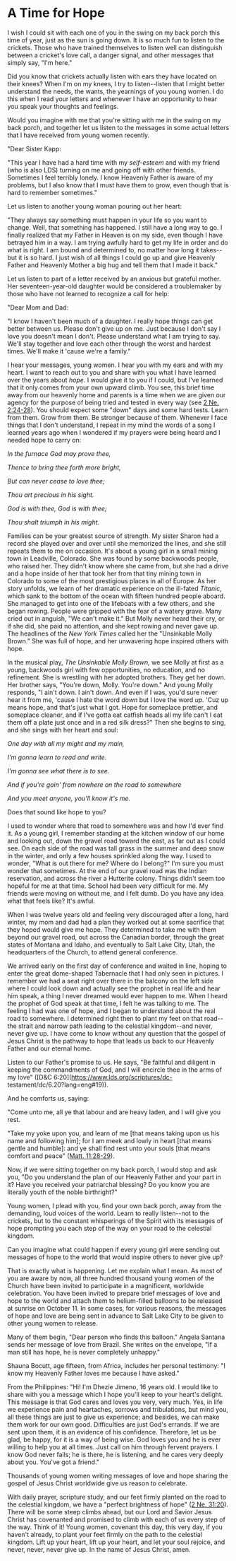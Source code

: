 # A Time for Hope

I wish I could sit with each one of you in the swing on my back porch this
time of year, just as the sun is going down. It is so much fun to listen to
the crickets. Those who have trained themselves to listen well can distinguish
between a cricket's love call, a danger signal, and other messages that simply
say, "I'm here."

Did you know that crickets actually listen with ears they have located on
their knees? When I'm on my knees, I try to listen--listen that I might better
understand the needs, the wants, the yearnings of you young women. I do this
when I read your letters and whenever I have an opportunity to hear you speak
your thoughts and feelings.

Would you imagine with me that you're sitting with me in the swing on my back
porch, and together let us listen to the messages in some actual letters that
I have received from young women recently.

"Dear Sister Kapp:

"This year I have had a hard time with my _self-esteem_ and with my friend
(who is also LDS) turning on me and going off with other friends. Sometimes I
feel terribly lonely. I know Heavenly Father is aware of my problems, but I
also know that I must have them to grow, even though that is hard to remember
sometimes."

Let us listen to another young woman pouring out her heart:

"They always say something must happen in your life so you want to change.
Well, that something has happened. I still have a long way to go. I finally
realized that my Father in Heaven is on my side, even though I have betrayed
him in a way. I am trying awfully hard to get my life in order and do what is
right. I am bound and determined to, no matter how long it takes--but it is so
hard. I just wish of all things I could go up and give Heavenly Father and
Heavenly Mother a big hug and tell them that I made it back."

Let us listen to part of a letter received by an anxious but grateful mother.
Her seventeen-year-old daughter would be considered a troublemaker by those
who have not learned to recognize a call for help:

"Dear Mom and Dad:

"I know I haven't been much of a daughter. I really hope things can get better
between us. Please don't give up on me. Just because I don't say I love you
doesn't mean I don't. Please understand what I am trying to say. We'll stay
together and love each other through the worst and hardest times. We'll make
it 'cause we're a family."

I hear your messages, young women. I hear you with my ears and with my heart.
I want to reach out to you and share with you what I have learned over the
years about _hope._ I would give it to you if I could, but I've learned that
it only comes from your own upward climb. You see, this brief time away from
our heavenly home and parents is a time when we are given our agency for the
purpose of being tried and tested in every way (see [2 Ne.
2:24-28](https://www.lds.org/scriptures/bofm/2-ne/2.24-28?lang=eng#23)). You
should expect some "down" days and some hard tests. Learn from them. Grow from
them. Be stronger because of them. Whenever I face things that I don't
understand, I repeat in my mind the words of a song I learned years ago when I
wondered if my prayers were being heard and I needed hope to carry on:

_In the furnace God may prove thee,_

_Thence to bring thee forth more bright,_

_But can never cease to love thee;_

_Thou art precious in his sight._

_God is with thee, God is with thee;_

_Thou shalt triumph in his might._

Families can be your greatest source of strength. My sister Sharon had a
record she played over and over until she memorized the lines, and she still
repeats them to me on occasion. It's about a young girl in a small mining town
in Leadville, Colorado. She was found by some backwoods people, who raised
her. They didn't know where she came from, but she had a drive and a hope
inside of her that took her from that tiny mining town in Colorado to some of
the most prestigious places in all of Europe. As her story unfolds, we learn
of her dramatic experience on the ill-fated _Titanic,_ which sank to the
bottom of the ocean with fifteen hundred people aboard. She managed to get
into one of the lifeboats with a few others, and she began rowing. People were
gripped with the fear of a watery grave. Many cried out in anguish, "We can't
make it." But Molly never heard their cry, or if she did, she paid no
attention, and she kept rowing and never gave up. The headlines of the _New
York Times_ called her the "Unsinkable Molly Brown." She was full of hope, and
her unwavering hope inspired others with hope.

In the musical play, _The Unsinkable Molly Brown,_ we see Molly at first as a
young, backwoods girl with few opportunities, no education, and no refinement.
She is wrestling with her adopted brothers. They get her down. Her brother
says, "You're down, Molly. You're down." And young Molly responds, "I ain't
down. I ain't down. And even if I was, you'd sure never hear it from me,
'cause I hate the word _down_ but I love the word _up._ 'Cuz up means hope,
and that's just what I got. Hope for someplace prettier, and someplace
cleaner, and if I've gotta eat catfish heads all my life can't I eat them off
a plate just once and in a red silk dress?" Then she begins to sing, and she
sings with her heart and soul:

_One day with all my might and my main,_

_I'm gonna learn to read and write._

_I'm gonna see what there is to see._

_And if you're goin' from nowhere on the road to somewhere_

_And you meet anyone, you'll know it's me._

Does that sound like hope to you?

I used to wonder where that road to somewhere was and how I'd ever find it. As
a young girl, I remember standing at the kitchen window of our home and
looking out, down the gravel road toward the east, as far out as I could see.
On each side of the road was tall grass in the summer and deep snow in the
winter, and only a few houses sprinkled along the way. I used to wonder, "What
is out there for me? Where do I belong?" I'm sure you must wonder that
sometimes. At the end of our gravel road was the Indian reservation, and
across the river a Hutterite colony. Things didn't seem too hopeful for me at
that time. School had been very difficult for me. My friends were moving on
without me, and I felt dumb. Do you have any idea what that feels like? It's
awful.

When I was twelve years old and feeling very discouraged after a long, hard
winter, my mom and dad had a plan they worked out at some sacrifice that they
hoped would give me hope. They determined to take me with them beyond our
gravel road, out across the Canadian border, through the great states of
Montana and Idaho, and eventually to Salt Lake City, Utah, the headquarters of
the Church, to attend general conference.

We arrived early on the first day of conference and waited in line, hoping to
enter the great dome-shaped Tabernacle that I had only seen in pictures. I
remember we had a seat right over there in the balcony on the left side where
I could look down and actually see the prophet in real life and hear him
speak, a thing I never dreamed would ever happen to me. When I heard the
prophet of God speak at that time, I felt he was talking to me. The feeling I
had was one of hope, and I began to understand about the real road to
somewhere. I determined right then to plant my feet on that road--the strait
and narrow path leading to the celestial kingdom--and never, never give up. I
have come to know without any question that the gospel of Jesus Christ is the
pathway to hope that leads us back to our Heavenly Father and our eternal
home.

Listen to our Father's promise to us. He says, "Be faithful and diligent in
keeping the commandments of God, and I will encircle thee in the arms of my
love" ([D&amp;C 6:20](https://www.lds.org/scriptures/dc-
testament/dc/6.20?lang=eng#19)).

And he comforts us, saying:

"Come unto me, all ye that labour and are heavy laden, and I will give you
rest.

"Take my yoke upon you, and learn of me [that means taking upon us his name
and following him]; for I am meek and lowly in heart [that means gentle and
humble]: and ye shall find rest unto your souls [that means comfort and peace"
([Matt.
11:28-29](https://www.lds.org/scriptures/nt/matt/11.28-29?lang=eng#27)).

Now, if we were sitting together on my back porch, I would stop and ask you,
"Do you understand the plan of our Heavenly Father and your part in it? Have
you received your patriarchal blessing? Do you know you are literally youth of
the noble birthright?"

Young women, I plead with you, find your own back porch, away from the
demanding, loud voices of the world. Learn to really listen--not to the
crickets, but to the constant whisperings of the Spirit with its messages of
hope prompting you each step of the way on your road to the celestial kingdom.

Can you imagine what could happen if every young girl were sending out
messages of hope to the world that would inspire others to never give up?

That is exactly what is happening. Let me explain what I mean. As most of you
are aware by now, all three hundred thousand young women of the Church have
been invited to participate in a magnificent, worldwide celebration. You have
been invited to prepare brief messages of love and hope to the world and
attach them to helium-filled balloons to be released at sunrise on October 11.
In some cases, for various reasons, the messages of hope and love are being
sent in advance to Salt Lake City to be given to other young women to release.

Many of them begin, "Dear person who finds this balloon." Angela Santana sends
her message of love from Brazil. She writes on the envelope, "If a man still
has hope, he is never completely unhappy."

Shauna Bocutt, age fifteen, from Africa, includes her personal testimony: "I
know my Heavenly Father loves me because I have asked."

From the Philippines: "Hi! I'm Dhezie Jimeno, 16 years old. I would like to
share with you a message which I hope you'll keep to your heart's delight.
This message is that God cares and loves you very, very much. Yes, in life we
experience pain and heartaches, sorrows and tribulations, but mind you, all
these things are just to give us experience; and besides, we can make them
work for our own good. Difficulties are just God's errands. If we are sent
upon them, it is an evidence of his confidence. Therefore, let us be glad, be
happy, for it is a way of being wise. God loves you and he is ever willing to
help you at all times. Just call on him through fervent prayers. I know God
never fails; he is there, he is listening, and he cares very deeply about you.
You've got a friend."

Thousands of young women writing messages of love and hope sharing the gospel
of Jesus Christ worldwide give us reason to celebrate.

With daily prayer, scripture study, and our feet firmly planted on the road to
the celestial kingdom, we have a "perfect brightness of hope" ([2 Ne.
31:20](https://www.lds.org/scriptures/bofm/2-ne/31.20?lang=eng#19)). There
will be some steep climbs ahead, but our Lord and Savior Jesus Christ has
covenanted and promised to climb with each of us every step of the way. Think
of it! Young women, covenant this day, this very day, if you haven't already,
to plant your feet firmly on the path to the celestial kingdom. Lift up your
heart, lift up your heart, and let your soul rejoice, and never, never, never
give up. In the name of Jesus Christ, amen.

